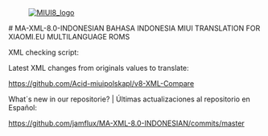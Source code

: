 <dl><dd><a href="https://xiaomi.eu/" target="_blank"><img src="http://i.imgur.com/8mHvQNw.png" border="0" alt="MIUI8_logo"></a></dd></dl>
# MA-XML-8.0-INDONESIAN
BAHASA INDONESIA MIUI TRANSLATION FOR XIAOMI.EU MULTILANGUAGE ROMS

XML checking script:

Latest XML changes from originals values to translate:

https://github.com/Acid-miuipolskapl/v8-XML-Compare

What´s new in our repositorie?  | Últimas actualizaciones al repositorio en Español:

https://github.com/jamflux/MA-XML-8.0-INDONESIAN/commits/master
